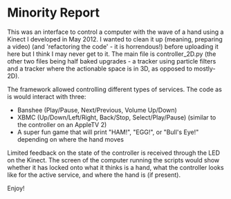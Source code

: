 # Minority Report

This was an interface to control a computer with the wave of a hand using a Kinect I developed in May 2012. I wanted to clean it up (meaning, preparing a video) (and 'refactoring the code' - it is horrendous!) before uploading it here but I think I may never get to it. The main file is controller_2D.py (the other two files being half baked upgrades - a tracker using particle filters and a tracker where the actionable space is in 3D, as opposed to mostly-2D).

The framework allowed controlling different types of services. The code as is would interact with three:
- Banshee (Play/Pause, Next/Previous, Volume Up/Down)
- XBMC (Up/Down/Left/Right, Back/Stop, Select/Play/Pause) (similar to the controller on an AppleTV 2)
- A super fun game that will print "HAM!", "EGG!", or "Bull's Eye!" depending on where the hand moves

Limited feedback on the state of the controller is received through the LED on the Kinect. The screen of the computer running the scripts would show whether it has locked onto what it thinks is a hand, what the controller looks like for the active service, and where the hand is (if present).

Enjoy!
